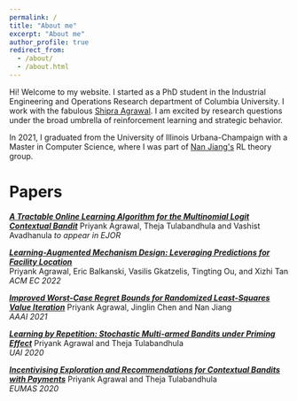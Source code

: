 ```yaml
---
permalink: /
title: "About me"
excerpt: "About me"
author_profile: true
redirect_from: 
  - /about/
  - /about.html
---
```


Hi! Welcome to my website. I started as a PhD student in the Industrial Engineering and Operations Research department of Columbia University. I work with the fabulous [Shipra Agrawal](http://www.columbia.edu/~sa3305/). I am excited by research questions under the broad umbrella of reinforcement learning and strategic behavior.

In 2021, I graduated from the University of Illinois Urbana-Champaign with a Master in Computer Science, where I was part of [Nan Jiang's](https://nanjiang.cs.illinois.edu/) RL theory group. 


# Papers


[***A Tractable Online Learning Algorithm for the Multinomial Logit Contextual Bandit***](https://arxiv.org/pdf/2011.14033.pdf)
Priyank Agrawal, Theja Tulabandhula and Vashist Avadhanula 
*to appear in EJOR*

[***Learning-Augmented Mechanism Design: Leveraging Predictions for Facility Location***](https://arxiv.org/pdf/2204.01120.pdf)<br>
Priyank Agrawal, Eric Balkanski, Vasilis Gkatzelis, Tingting Ou, and Xizhi Tan <br>
*ACM EC 2022*

[***Improved Worst-Case Regret Bounds for Randomized Least-Squares Value Iteration***](https://arxiv.org/pdf/2010.12163.pdf)
Priyank Agrawal, Jinglin Chen and Nan Jiang <br>
*AAAI 2021*

[***Learning by Repetition: Stochastic Multi-armed Bandits under Priming Effect***](https://arxiv.org/pdf/2006.10356.pdf)
Priyank Agrawal and Theja Tulabandhula <br> 
*UAI 2020*

[***Incentivising Exploration and Recommendations for Contextual Bandits with Payments***](https://arxiv.org/pdf/2001.07853.pdf)
Priyank Agrawal and Theja Tulabandhula <br>
*EUMAS 2020*

